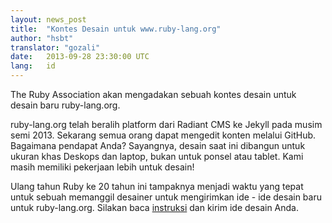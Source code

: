 ```yaml
---
layout: news_post
title:  "Kontes Desain untuk www.ruby-lang.org"
author: "hsbt"
translator: "gozali"
date:   2013-09-28 23:30:00 UTC
lang:   id
---
```


The Ruby Association akan mengadakan sebuah kontes desain untuk desain baru
ruby-lang.org.

ruby-lang.org telah beralih platform dari Radiant CMS ke Jekyll pada
musim semi 2013. Sekarang semua orang dapat mengedit konten melalui GitHub.
Bagaimana pendapat Anda? Sayangnya, desain saat ini dibangun untuk
ukuran khas Deskops dan laptop, bukan untuk ponsel atau tablet. Kami
masih memiliki pekerjaan lebih untuk desain!

Ulang tahun Ruby ke 20 tahun ini tampaknya menjadi waktu yang tepat
untuk sebuah memanggil desainer untuk mengirimkan ide - ide desain baru untuk
ruby-lang.org. Silakan baca [instruksi][1] dan kirim ide desain Anda.

[1]: http://www.ruby.or.jp/en/news/20130924.html

